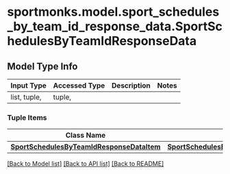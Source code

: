 # sportmonks.model.sport_schedules_by_team_id_response_data.SportSchedulesByTeamIdResponseData

## Model Type Info
Input Type | Accessed Type | Description | Notes
------------ | ------------- | ------------- | -------------
list, tuple,  | tuple,  |  | 

### Tuple Items
Class Name | Input Type | Accessed Type | Description | Notes
------------- | ------------- | ------------- | ------------- | -------------
[**SportSchedulesByTeamIdResponseDataItem**](SportSchedulesByTeamIdResponseDataItem.md) | [**SportSchedulesByTeamIdResponseDataItem**](SportSchedulesByTeamIdResponseDataItem.md) | [**SportSchedulesByTeamIdResponseDataItem**](SportSchedulesByTeamIdResponseDataItem.md) |  | 

[[Back to Model list]](../../README.md#documentation-for-models) [[Back to API list]](../../README.md#documentation-for-api-endpoints) [[Back to README]](../../README.md)

